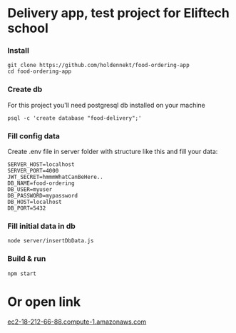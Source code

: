 # Delivery app, test project for Eliftech school

### Install

```
git clone https://github.com/holdennekt/food-ordering-app
cd food-ordering-app
```

### Create db

For this project you'll need postgresql db installed on your machine

```
psql -c 'create database "food-delivery";'
```

### Fill config data

Create .env file in server folder with structure like this and fill your data:

```
SERVER_HOST=localhost
SERVER_PORT=4000
JWT_SECRET=hmmmWhatCanBeHere..
DB_NAME=food-ordering
DB_USER=myuser
DB_PASSWORD=mypassword
DB_HOST=localhost
DB_PORT=5432
```

### Fill initial data in db

```
node server/insertDbData.js
```

### Build & run

```
npm start
```

# Or open link
[ec2-18-212-66-88.compute-1.amazonaws.com](ec2-18-212-66-88.compute-1.amazonaws.com)